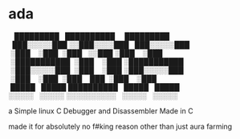 # ada

&nbsp;&nbsp;&nbsp;█████████&nbsp;&nbsp;&nbsp;██████████&nbsp;&nbsp;&nbsp;&nbsp;&nbsp;█████████&nbsp;&nbsp;
&nbsp;&nbsp;███░░░░░███&nbsp;░░███░░░░███&nbsp;&nbsp;&nbsp;███░░░░░███&nbsp;
&nbsp;░███&nbsp;&nbsp;&nbsp;&nbsp;░███&nbsp;&nbsp;░███&nbsp;&nbsp;&nbsp;░░███&nbsp;░███&nbsp;&nbsp;&nbsp;&nbsp;░███&nbsp;
&nbsp;░███████████&nbsp;&nbsp;░███&nbsp;&nbsp;&nbsp;&nbsp;░███&nbsp;░███████████&nbsp;
&nbsp;░███░░░░░███&nbsp;&nbsp;░███&nbsp;&nbsp;&nbsp;&nbsp;░███&nbsp;░███░░░░░███&nbsp;
&nbsp;░███&nbsp;&nbsp;&nbsp;&nbsp;░███&nbsp;&nbsp;░███&nbsp;&nbsp;&nbsp;&nbsp;███&nbsp;&nbsp;░███&nbsp;&nbsp;&nbsp;&nbsp;░███&nbsp;
&nbsp;█████&nbsp;&nbsp;&nbsp;█████&nbsp;██████████&nbsp;&nbsp;&nbsp;█████&nbsp;&nbsp;&nbsp;█████
░░░░░&nbsp;&nbsp;&nbsp;░░░░░&nbsp;░░░░░░░░░░&nbsp;&nbsp;&nbsp;░░░░░&nbsp;&nbsp;&nbsp;░░░░░&nbsp;

a Simple linux C Debugger and Disassembler Made in C

made it for absolutely no f#king reason other than just aura farming
